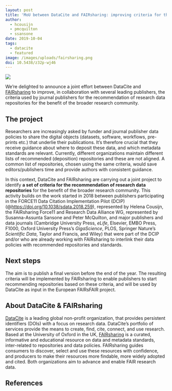 ```yaml
---
layout: post
title: 'MoU between DataCite and FAIRsharing: improving criteria for the recommendation of data repositories'
author:
  - hcousijn
  - pmcquilton
  - ssansone
date: 2019-10-04
tags:
  - datacite
  - featured
image: /images/uploads/fairsharing.png
doi: 10.5438/z32p-wj46
---
```


![](/images/uploads/logo-fairsharing.png)

We’re delighted to announce a joint effort between DataCite and [FAIRsharing](https://fairsharing.org) to improve, in collaboration with several leading publishers, the criteria used by journal publishers for the recommendation of research data repositories for the benefit of the broader research community.

## The project

Researchers are increasingly asked by funder and journal publisher data policies to share the digital objects (datasets, software, workflows, pre-prints etc.) that underlie their publications. It’s therefore crucial that they receive guidance about where to deposit these data, and which metadata standards are relevant. Currently, different organizations maintain different lists of recommended (deposition) repositories and these are not aligned. A common list of repositories, chosen using the same criteria, would save editors/publishers time and provide authors with consistent guidance.

In this context, DataCite and FAIRsharing are carrying out a joint project to identify **a set of criteria for the recommendation of research data repositories** for the benefit of the broader research community. This activity builds on the work started in 2018 between publishers participating in the FORCE11 Data Citation Implementation Pilot (DCIP) (@https://doi.org/10.1038/sdata.2018.259), represented by Helena Cousijn, the FAIRsharing Force11 and Research Data Alliance WG, represented by Susanna-Assunta Sansone and Peter McQuilton, and major publishers and data journals (Cambridge University Press, _eLife_, Elsevier, EMBO Press, F1000, Oxford University Press’s _GigaScience_, PLOS, Springer Nature’s _Scientific Data_, Taylor and Francis, and Wiley) that were part of the DCIP and/or who are already working with FAIRsharing to interlink their data policies with recommended repositories and standards.

## Next steps

The aim is to publish a final version before the end of the year. The resulting criteria will be implemented by FAIRsharing to enable publishers to start recommending repositories based on these criteria, and will be used by DataCite as input in the European FAIRsFAIR project.

## About DataCite & FAIRsharing

[DataCite](https://datacite.org) is a leading global non-profit organization, that provides persistent identifiers (DOIs) with a focus on research data. DataCite’s portfolio of services provide the means to create, find, cite, connect, and use research. Based at the University of Oxford in the UK, [FAIRsharing](https://fairsharing.org/) is a curated, informative and educational resource on data and metadata standards, inter-related to repositories and data policies. FAIRsharing guides consumers to discover, select and use these resources with confidence, and producers to make their resources more findable, more widely adopted and cited. Both organizations aim to advance and enable FAIR research data.

## References
